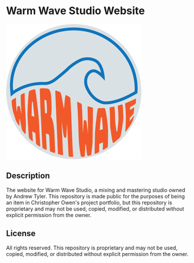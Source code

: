 # Warm Wave Studio Website

![Warm Wave Studio Logo](warm-wave/public/images/WarmWaveRecords-logo.png)

## Description

The website for Warm Wave Studio, a mixing and mastering studio owned by Andrew Tyler. This repository is made public for the purposes of being an item in Christopher Owen's project portfolio, but this repository is proprietary and may not be used, copied, modified, or distributed without explicit permission from the owner.

## License

All rights reserved. This repository is proprietary and may not be used, copied, modified, or distributed without explicit permission from the owner.
